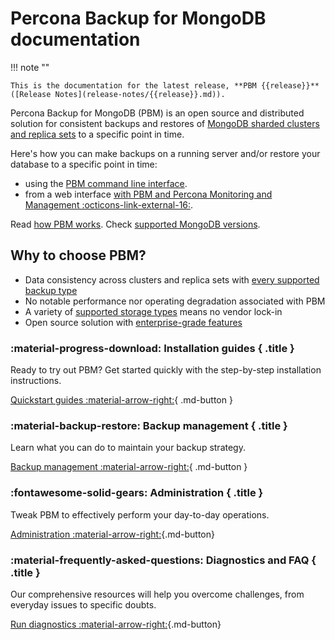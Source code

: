 # Percona Backup for MongoDB documentation

!!! note ""

    This is the documentation for the latest release, **PBM {{release}}** ([Release Notes](release-notes/{{release}}.md)).

Percona Backup for MongoDB (PBM) is an open source and distributed solution for consistent backups and restores of [MongoDB sharded clusters and replica sets](details/deployments.md) to a specific point in time. 

Here's how you can make backups on a running server and/or restore your database to a specific point in time:

* using the [PBM command line interface](reference/pbm-commands.md). 
* from a web interface [with PBM and Percona Monitoring and Management :octicons-link-external-16:](https://docs.percona.com/percona-monitoring-and-management/get-started/backup/index.html). 

Read [how PBM works](intro.md). Check [supported MongoDB versions](details/versions.md).


## Why to choose PBM?

* Data consistency across clusters and replica sets with [every supported backup type](features/backup-types.md)
* No notable performance nor operating degradation associated with PBM
* A variety of [supported storage types](details/storage-configuration.md) means no vendor lock-in
* Open source solution with [enterprise-grade features](features/comparison.md) 

<div data-grid markdown><div data-banner markdown>

### :material-progress-download: Installation guides { .title }

Ready to try out PBM? Get started quickly with the step-by-step installation instructions.

[Quickstart guides :material-arrow-right:](installation.md){ .md-button }

</div><div data-banner markdown>

### :material-backup-restore: Backup management { .title }

Learn what you can do to maintain your backup strategy.

[Backup management :material-arrow-right:](usage/start-backup.md){ .md-button }

</div><div data-banner markdown>

### :fontawesome-solid-gears: Administration { .title }

Tweak PBM to effectively perform your day-to-day operations.

[Administration :material-arrow-right:](manage/overview.md){.md-button}
</div><div data-banner markdown>

### :material-frequently-asked-questions: Diagnostics and FAQ { .title }

Our comprehensive resources will help you overcome challenges, from everyday issues to specific doubts.

[Run diagnostics :material-arrow-right:](troubleshoot/index.md){.md-button}

</div>
</div>



